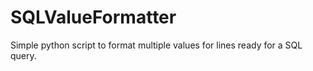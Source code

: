 # SQLValueFormatter
Simple python script to format multiple values for lines ready for a SQL query.

